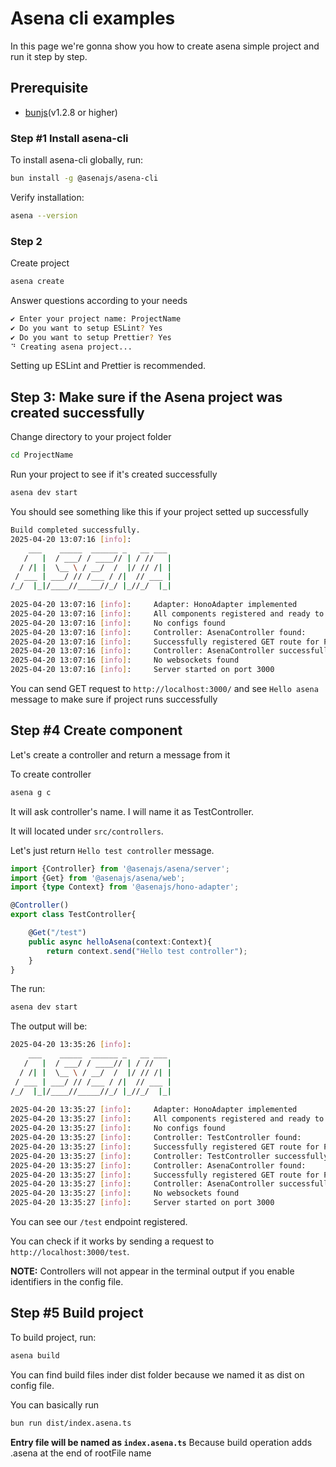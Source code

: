 # Asena cli examples

In this page we're gonna show you how to create asena simple project and run it step by step.

## Prerequisite
* [bunjs](https://bun.sh/)(v1.2.8 or higher)

### Step #1 Install asena-cli

To install asena-cli globally, run:

```bash
bun install -g @asenajs/asena-cli
```

Verify installation:

```bash
asena --version
```

### Step 2

Create project

```bash
asena create
```

Answer questions according to your needs

```bash
✔ Enter your project name: ProjectName
✔ Do you want to setup ESLint? Yes
✔ Do you want to setup Prettier? Yes
⠙ Creating asena project...
```
Setting up ESLint and Prettier is recommended.

## Step 3: Make sure if the Asena project was created successfully

Change directory to your project folder

```bash
cd ProjectName 
```

Run your project to see if it's created successfully

```bash
asena dev start
```

You should see something like this if your project setted up successfully

```bash
Build completed successfully.
2025-04-20 13:07:16 [info]: 	
    ___    _____  ______ _   __ ___ 
   /   |  / ___/ / ____// | / //   |
  / /| |  \__ \ / __/  /  |/ // /| |
 / ___ | ___/ // /___ / /|  // ___ |
/_/  |_|/____//_____//_/ |_//_/  |_|  
                             
2025-04-20 13:07:16 [info]: 	Adapter: HonoAdapter implemented 
2025-04-20 13:07:16 [info]: 	All components registered and ready to use 
2025-04-20 13:07:16 [info]: 	No configs found 
2025-04-20 13:07:16 [info]: 	Controller: AsenaController found: 
2025-04-20 13:07:16 [info]: 	Successfully registered GET route for PATH: / 
2025-04-20 13:07:16 [info]: 	Controller: AsenaController successfully registered. 
2025-04-20 13:07:16 [info]: 	No websockets found 
2025-04-20 13:07:16 [info]: 	Server started on port 3000 
```

You can send GET request to ``http://localhost:3000/`` and see ``Hello asena`` message to make sure if project runs successfully

## Step #4 Create component

Let's create a controller and return a message from it

To create controller

```bash
asena g c
```

It will ask controller's name. I will name it as TestController.

It will located under ``src/controllers``.

Let's just return ``Hello test controller`` message.

```typescript
import {Controller} from '@asenajs/asena/server'; 
import {Get} from '@asenajs/asena/web'; 
import {type Context} from '@asenajs/hono-adapter'; 

@Controller()
export class TestController{

    @Get("/test")
	public async helloAsena(context:Context){
		return context.send("Hello test controller");
	}
}
```

The run:

```bash
asena dev start
```

The output will be:

```bash
2025-04-20 13:35:26 [info]: 
    ___    _____  ______ _   __ ___ 
   /   |  / ___/ / ____// | / //   |
  / /| |  \__ \ / __/  /  |/ // /| |
 / ___ | ___/ // /___ / /|  // ___ |
/_/  |_|/____//_____//_/ |_//_/  |_|  
                             
2025-04-20 13:35:27 [info]:     Adapter: HonoAdapter implemented 
2025-04-20 13:35:27 [info]:     All components registered and ready to use 
2025-04-20 13:35:27 [info]:     No configs found 
2025-04-20 13:35:27 [info]:     Controller: TestController found: 
2025-04-20 13:35:27 [info]:     Successfully registered GET route for PATH: /test 
2025-04-20 13:35:27 [info]:     Controller: TestController successfully registered. 
2025-04-20 13:35:27 [info]:     Controller: AsenaController found: 
2025-04-20 13:35:27 [info]:     Successfully registered GET route for PATH: / 
2025-04-20 13:35:27 [info]:     Controller: AsenaController successfully registered. 
2025-04-20 13:35:27 [info]:     No websockets found 
2025-04-20 13:35:27 [info]:     Server started on port 3000 
```

You can see our ``/test`` endpoint registered.

You can check if it works by sending a request to `http://localhost:3000/test`.

**NOTE:** Controllers will not appear in the terminal output if you enable identifiers in the config file.

## Step #5 Build project

To build project, run:

```bash
asena build
```

You can find build files inder dist folder because we named it as dist on config file.

You can basically run 

```bash
bun run dist/index.asena.ts
```

**Entry file will be named as ``index.asena.ts``** Because build operation adds .asena at the end of rootFile name